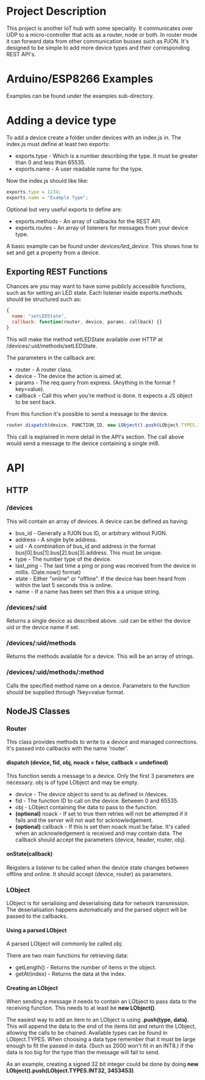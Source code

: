 # Project Description
This project is another IoT hub with some speciality. It communicates over UDP to a micro-controller that acts as a router, node or both. In router mode it can forward data from other communication busses such as PJON. It's designed to be simple to add more device types and their corresponding REST API's.

# Arduino/ESP8266 Examples
Examples can be found under the examples sub-directory.

# Adding a device type
To add a device create a folder under devices with an index.js in.
The index.js must define at least two exports:
 * exports.type - Which is a number describing the type. It must be greater than 0 and less than 65535.
 * exports.name - A user readable name for the type.

Now the index.js should like like:
```javascript
exports.type = 1234;
exports.name = "Example Type";
```

Optional but very useful exports to define are:
 * exports.methods - An array of callbacks for the REST API.
 * exports.routes - An array of listeners for messages from your device type.

A basic example can be found under *devices/led_device*. This shows how to set and get a property from a device.

## Exporting REST Functions
Chances are you may want to have some publicly accessible functions, such as for setting an LED state.
Each listener inside exports.methods should be structured such as:
```javascript
{
  name: "setLEDState",
  callback: function(router, device, params, callback) {}
}
```
This will make the method setLEDState available over HTTP at /devices/:uid/methods/setLEDState.

The parameters in the callback are:
* router - A router class.
* device - The device the action is aimed at.
* params - The req.query from express. (Anything in the format ?key=value).
* callback - Call this when you're method is done. It expects a JS object to be sent back.

From this function it's possible to send a message to the device.
```javascript
router.dispatch(device, FUNCTION_ID, new LObject().push(LObject.TYPES.INT8, value));
```
This call is explained in more detail in the API's section. The call above would send a message to the device
containing a single int8.

# API
## HTTP
### /devices
This will contain an array of devices. A device can be defined as having:
* bus_id - Generally a PJON bus ID, or arbitrary without PJON.
* address - A single byte address.
* uid - A combination of bus_id and address in the format bus[0].bus[1].bus[2].bus[3].address. This must be unique.
* type - The number type of the device.
* last_ping - The last time a ping or pong was received from the device in millis. (Date.now() format)
* state - Either "online" or "offline". If the device has been heard from within the last 5 seconds this is online.
* name - If a name has been set then this a a unique string.

### /devices/:uid
Returns a single device as described above. :uid can be either the device uid or the device name if set.

### /devices/:uid/methods
Returns the methods available for a device. This will be an array of strings.

### /devices/:uid/methods/:method
Calls the specified method name on a device. Parameters to the function should be supplied through ?key=value format.

## NodeJS Classes
### Router
This class provides methods to write to a device and managed connections. It's passed into callbacks with the name 'router'.

#### dispatch (device, fid, obj, noack = false, callback = undefined)
This function sends a message to a device. Only the first 3 parameters are necessary. obj is of type LObject and may be empty.
* device - The device object to send to as defined in /devices.
* fid - The function ID to call on the device. Between 0 and 65535.
* obj - LObject containing the data to pass to the function.
* **(optional)** noack - If set to true then retries will not be attempted if it fails and the server will not wait for acknowledgement.
* **(optional)** callback - If this is set then noack must be false. It's called when an acknowledgement is received and may contain data.
   The callback should accept the parameters (device, header, router, obj).

#### onState(callback)
Reigsters a listener to be called when the device state changes between offline and online. It should accept (device, router) as parameters.

### LObject
LObject is for serialising and deserialising data for network transmission. The deserialisation happens automatically and the parsed object will be passed to the callbacks.
#### Using a parsed LObject
A parsed LObject will commonly be called *obj*.

There are two main functions for retrieving data:
* getLength() - Returns the number of items in the object.
* getAt(index) - Returns the data at the index.
#### Creating an LObject
When sending a message it needs to contain an LObject to pass data to the receiving function. This needs to at least be **new LObject()**.

The easiest way to add an item to an LObject is using **.push(type, data)**. This will append the data to the end of the items list and return the LObject, allowing the calls to be chained. Available types can be found in LObject.TYPES. When choosing a data type remember that it must be large enough to fit the passed in data. (Such as 2000 won't fit in an INT8.) If the data is too big for the type than the message will fail to send.

As an example, creating a signed 32 bit integer could be done by doing **new LObject().push(LObject.TYPES.INT32, 3453453)**.
